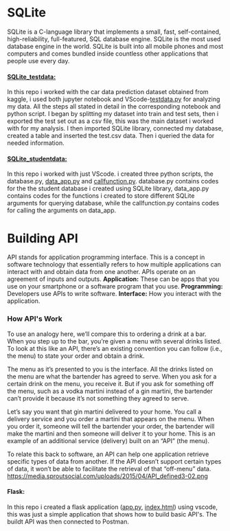 # SQLite
SQLite is a C-language library that implements a small, fast, self-contained, high-reliability, full-featured, SQL database engine. SQLite is the most used database engine in the world. 
SQLite is built into all mobile phones and most computers and comes bundled inside countless other applications that people use every day.

#### [SQLite_testdata:](httpsgithub.com/Josiah-Jovido/SQLite/blob/master/SQLite_testdata/SQLite_notebook_1.ipynb)
In this repo i worked with the car data prediction dataset obtained from kaggle, i used both jupyter notebook and VScode-[testdata.py](https://github.com/Josiah-Jovido/SQLite/blob/master/SQLite_testdata/testdata.py) for analyzing my data. All the steps all stated in detail in the corresponding notebook and python script.
I began by splitting my dataset into train and test sets, then i exported the test set out as a csv file, this was the main dataset i worked with for my analysis. I then imported SQLite library, connected my database, created a table and inserted the test.csv data. Then i queried the data for needed information.

#### [SQLite_studentdata:](https://github.com/Josiah-Jovido/SQLite/blob/master/SQLite_studentdata/database.py)
In this repo i worked with just VScode. i created three python scripts, the database.py, [data_app.py](https://github.com/Josiah-Jovido/SQLite/blob/master/SQLite_studentdata/data_app.py) and [callfunction.py](https://github.com/Josiah-Jovido/SQLite/blob/master/SQLite_studentdata/callfunction.py). database.py contains codes for the the student database i created using SQLite library, data_app.py contains codes for the functions i created to store different SQLite arguments for querying database, while the callfunction.py contains codes for calling the arguments on data_app.

# Building API
API stands for application programming interface. This is a concept in software technology that essentially refers to how multiple applications can interact with and obtain data from one another. APIs operate on an agreement of inputs and outputs.
**Application:** These can be apps that you use on your smartphone or a software program that you use.
**Programming:** Developers use APIs to write software.
**Interface:** How you interact with the application.

### How API's Work
To use an analogy here, we’ll compare this to ordering a drink at a bar. When you step up to the bar, you’re given a menu with several drinks listed. To look at this like an API, there’s an existing convention you can follow (i.e., the menu) to state your order and obtain a drink.

The menu as it’s presented to you is the interface. All the drinks listed on the menu are what the bartender has agreed to serve. When you ask for a certain drink on the menu, you receive it. But if you ask for something off the menu, such as a vodka martini instead of a gin martini, the bartender can’t provide it because it’s not something they agreed to serve.

Let’s say you want that gin martini delivered to your home. You call a delivery service and you order a martini that appears on the menu. When you order it, someone will tell the bartender your order, the bartender will make the martini and then someone will deliver it to your home. This is an example of an additional service (delivery) built on an “API” (the menu).

To relate this back to software, an API can help one application retrieve specific types of data from another. If the API doesn’t support certain types of data, it won’t be able to facilitate the retrieval of that “off-menu” data.
https://media.sproutsocial.com/uploads/2015/04/API_defined3-02.png

#### Flask: 
In this repo i created a flask application ([app.py](https://github.com/Josiah-Jovido/SQLite/blob/master/SQLite_studentdata/flask/app.py), [index.html](https://github.com/Josiah-Jovido/SQLite/blob/master/SQLite_studentdata/flask/templates/index.html)) using vscode, this was just a simple application that shows how to build basic API's. The buildt API was then connected to Postman. 
